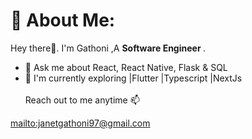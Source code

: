 # 💫 About Me:
Hey there👋. I'm Gathoni ,A <b>Software Engineer </b>.
 - 🌱 Ask me about React, React Native, Flask & SQL
 -  💬 I'm currently exploring |Flutter |Typescript |NextJs
<br><br>
Reach out to me anytime 📫 

<mailto:janetgathoni97@gmail.com>



